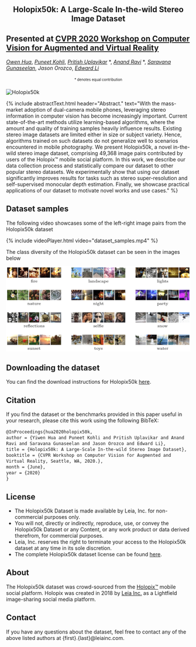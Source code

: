 <center><h2> Holopix50k: A Large-Scale In-the-wild Stereo Image Dataset </h2></center>

## Presented at [CVPR 2020 Workshop on Computer Vision for Augmented and Virtual Reality](https://mixedreality.cs.cornell.edu/workshop/2020)

[*Owen Hua*](https://www.linkedin.com/in/owen-yiwen-hua/),
[*Puneet Kohli*](https://www.linkedin.com/in/punkohl),
[*Pritish Uplavikar*](https://www.linkedin.com/in/pritishuplavikar) \*,
[*Anand Ravi*](https://www.linkedin.com/in/anandravi24) \*,
[*Saravana Gunaseelan*](https://www.linkedin.com/in/saravanaguna),
*Jason Orozco*,
[*Edward Li*](https://www.linkedin.com/in/edward-li-947a3829/)

<center><sub><sup>* denotes equal contribution</sup></sub></center>

![Holopix50k](https://raw.githubusercontent.com/LeiaInc/holopix50k/gh-pages/images/mosaic.gif "Holopix50k")

{% include abstractText.html header="Abstract." text="With the mass-market adoption of dual-camera mobile phones, leveraging stereo information in computer vision has
    become increasingly important. Current state-of-the-art methods utilize learning-based algorithms, where the
    amount and quality of training samples heavily influence results. Existing stereo image datasets are limited
    either in size or subject variety. Hence, algorithms trained on such datasets do not generalize well to scenarios
    encountered in mobile photography. We present Holopix50k, a novel in-the-wild stereo image dataset, comprising 49,368
    image pairs contributed by users of the Holopix™ mobile social platform. In this work, we describe our data collection
    process and statistically compare our dataset to other popular stereo datasets. We experimentally show that using our
    dataset significantly improves results for tasks such as stereo super-resolution and self-supervised monocular depth
    estimation. Finally, we showcase practical applications of our dataset to motivate novel works and use cases." %}

## Dataset samples

The following video showcases some of the left-right image pairs from the Holopix50k dataset

{% include videoPlayer.html video="dataset_samples.mp4" %}

The class diversity of the Holopix50k dataset can be seen in the images below

![Holopix50k diversity](https://raw.githubusercontent.com/LeiaInc/holopix50k/gh-pages/images/holopix50k_diversity.jpg "Holopix50k diversity")

## Downloading the dataset

You can find the download instructions for Holopix50k [here](https://github.com/LeiaInc/holopix50k/tree/master#downloading-the-dataset).

## Citation

If you find the dataset or the benchmarks provided in this paper useful in your research, please cite this work using
the following BibTeX:

```
@InProceedings{hua2020holopix50k,
author = {Yiwen Hua and Puneet Kohli and Pritish Uplavikar and Anand Ravi and Saravana Gunaseelan and Jason Orozco and Edward Li},
title = {Holopix50k: A Large-Scale In-the-wild Stereo Image Dataset},
booktitle = {CVPR Workshop on Computer Vision for Augmented and Virtual Reality, Seattle, WA, 2020.},
month = {June},
year = {2020}
}
```

## License

* The Holopix50k Dataset is made available by Leia, Inc. for non-commercial purposes only.
* You will not, directly or indirectly, reproduce, use, or convey the Holopix50k Dataset or any Content, or any work product or data derived therefrom, for commercial purposes.
* Leia, Inc. reserves the right to terminate your access to the Holopix50k dataset at any time in its sole discretion.
* The complete Holopix50k dataset license can be found [here](https://leiainc.github.com/holopix50k/LICENSE).

## About

The Holopix50k dataset was crowd-sourced from the [Holopix™](https://www.holopix.com/) mobile social platform. Holopix was created in 2018 by
[Leia Inc.](https://www.leiainc.com/) as a Lightfield image-sharing social media platform.

## Contact

If you have any questions about the dataset, feel free to contact any of the above listed authors at
{first}.{last}@leiainc.com.
